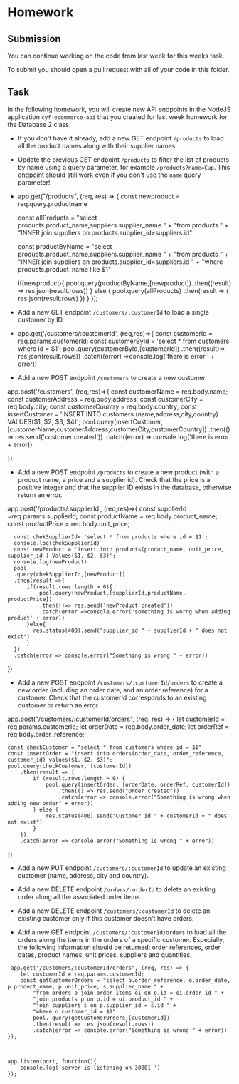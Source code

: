 # Homework

## Submission

You can continue working on the code from last week for this weeks task.

To submit you should open a pull request with all of your code in this folder.

## Task

In the following homework, you will create new API endpoints in the NodeJS application `cyf-ecommerce-api` that you created for last week homework for the Database 2 class.

- If you don't have it already, add a new GET endpoint `/products` to load all the product names along with their supplier names.

- Update the previous GET endpoint `/products` to filter the list of products by name using a query parameter, for example `/products?name=Cup`. This endpoint should still work even if you don't use the `name` query parameter!
- app.get("/products", (req, res) => {
    const newproduct = req.query.productname
  
    const allProducts =
        "select products.product_name,suppliers.supplier_name " +
        "from products " +
        "INNER join suppliers on products.supplier_id=suppliers.id"
  
    const productByName =
        "select products.product_name,suppliers.supplier_name " +
        "from products " +
        "INNER join suppliers on products.supplier_id=suppliers.id " +
        "where products.product_name like $1"
  
    if(newproduct){
        pool.query(productByName,[newproduct])
             .then((result) => res.json(result.rows))
    } else {
        pool.query(allProducts)
            .then(result => {
                res.json(result.rows)
            })
    }
  });

- Add a new GET endpoint `/customers/:customerId` to load a single customer by ID.
- app.get('/customers/:customerId', (req,res)=>{
      const customerId = req.params.customerId;
      const customerById = 'select * from customers where id = $1';
      pool.query(customerById,[customerId])
      .then((result)=> res.json(result.rows))
      .catch((error) =>console.log('there is error ' + error))

- Add a new POST endpoint `/customers` to create a new customer.

app.post('/customers', (req,res)=>{
    const customerName = req.body.name;
    const customerAddress = req.body.address;
    const customerCity = req.body.city;
    const customerCountry = req.body.country;
    const insertCustomer = 'INSERT INTO customers (name,address,city,country) VALUES($1, $2, $3, $4)';
    pool.query(insertCustomer,[customerName,customerAddress,customerCity,customerCountry])
    .then(() => res.send('customer created'))
    .catch((error) => console.log('there is error' + error))

  })

- Add a new POST endpoint `/products` to create a new product (with a product name, a price and a supplier id). Check that the price is a positive integer and that the supplier ID exists in the database, otherwise return an error.

app.post('/products/:supplierId', (req,res)=>{
      const supplierId =req.params.supplierId;
      const productName = req.body.product_name;
      const productPrice = req.body.unit_price;
      
      const chekSupplierId= 'select * from products where id = $1';
      console.log(chekSupplierId)
      const newProduct = 'insert into products(product_name, unit_price, supplier_id ) Values($1, $2, $3)';
      console.log(newProduct)
      pool
      .query(chekSupplierId,[newProduct])
      .then(result =>{
          if(result.rows.length > 0){
              pool.query(newProduct,[supplierId,productName, productPrice])
              .then(()=> res.send('newProduct created'))
              .catch(error =>console.error('something is worng when adding product' + error))
          }else{
            res.status(400).send("supplier_id " + supplierId + " does not exist")
          }
      })
      .catch(error => console.error("Something is wrong " + error))
  })

- Add a new POST endpoint `/customers/:customerId/orders` to create a new order (including an order date, and an order reference) for a customer. Check that the customerId corresponds to an existing customer or return an error.

 app.post("/customers/:customerId/orders", (req, res) => {
    let customerId = req.params.customerId;
    let orderDate = req.body.order_date;
    let orderRef = req.body.order_reference;

    const checkCustomer = "select * from customers where id = $1"
    const insertOrder = "insert into orders(order_date, order_reference, customer_id) values($1, $2, $3)";
    pool.query(checkCustomer, [customerId])
        .then(result => {
            if (result.rows.length > 0) {
                pool.query(insertOrder, [orderDate, orderRef, customerId])
                    .then(() => res.send("Order created"))
                    .catch(error => console.error("Something is wrong when adding new order" + error))
            } else {
                res.status(400).send("Customer id " + customerId + " does not exist")
            }
        })
        .catch(error => console.error("Something is wrong " + error))
})


- Add a new PUT endpoint `/customers/:customerId` to update an existing customer (name, address, city and country).

- Add a new DELETE endpoint `/orders/:orderId` to delete an existing order along all the associated order items.

- Add a new DELETE endpoint `/customers/:customerId` to delete an existing customer only if this customer doesn't have orders.

- Add a new GET endpoint `/customers/:customerId/orders` to load all the orders along the items in the orders of a specific customer. Especially, the following information should be returned: order references, order dates, product names, unit prices, suppliers and quantities.
```
 app.get("/customers/:customerId/orders", (req, res) => {
    let customerId = req.params.customerId;
    const getCustomerOrders = "select o.order_reference, o.order_date, p.product_name, p.unit_price, s.supplier_name " +
        "from orders o join order_items oi on o.id = oi.order_id " +
        "join products p on p.id = oi.product_id " +
        "join suppliers s on p.supplier_id = s.id " +
        "where o.customer_id = $1"
        pool. query(getCustomerOrders,[customerId])
        .then(result => res.json(result.rows))
        .catch(error => console.error("Something is wrong " + error))
});



app.listen(port, function(){
    console.log('server is listening on 30001 ')
}); 
```
